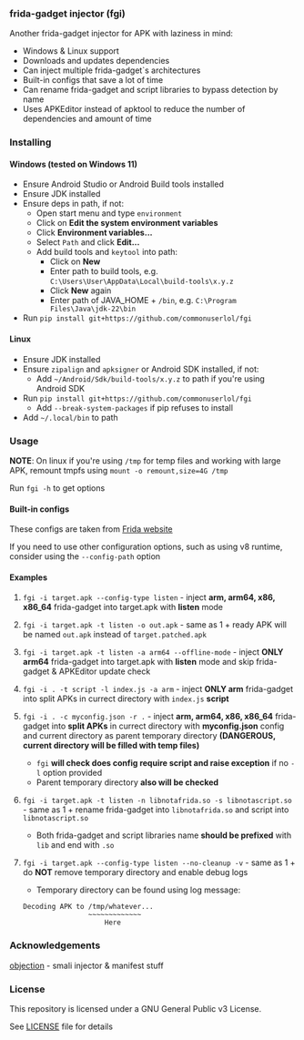 ### frida-gadget injector (fgi)
Another frida-gadget injector for APK with laziness in mind:

* Windows & Linux support
* Downloads and updates dependencies
* Can inject multiple frida-gadget`s architectures
* Built-in configs that save a lot of time
* Can rename frida-gadget and script libraries to bypass detection by name
* Uses APKEditor instead of apktool to reduce the number of dependencies and amount of time

### Installing

#### Windows (tested on Windows 11)

* Ensure Android Studio or Android Build tools installed
* Ensure JDK installed
* Ensure deps in path, if not:
  * Open start menu and type `environment`
  * Click on **Edit the system environment variables**
  * Click **Environment variables...**
  * Select `Path` and click **Edit...**
  * Add build tools and `keytool` into path:
    * Click on **New**
    * Enter path to build tools, e.g. `C:\Users\User\AppData\Local\build-tools\x.y.z`
    * Click **New** again
    * Enter path of JAVA_HOME + `/bin`, e.g. `C:\Program Files\Java\jdk-22\bin`
* Run `pip install git+https://github.com/commonuserlol/fgi`

#### Linux

* Ensure JDK installed
* Ensure `zipalign` and `apksigner` or Android SDK installed, if not:
  * Add `~/Android/Sdk/build-tools/x.y.z` to path if you're using Android SDK
* Run `pip install git+https://github.com/commonuserlol/fgi`
  * Add `--break-system-packages` if pip refuses to install
* Add `~/.local/bin` to path

### Usage

**NOTE**: On linux if you're using `/tmp` for temp files and working with large APK, remount tmpfs using `mount -o remount,size=4G /tmp`

Run `fgi -h` to get options

#### Built-in configs

These configs are taken from [Frida website](https://frida.re)

If you need to use other configuration options, such as using v8 runtime, consider using the `--config-path` option

#### Examples

1. `fgi -i target.apk --config-type listen` - inject **arm, arm64, x86, x86_64** frida-gadget into target.apk with **listen** mode

2. `fgi -i target.apk -t listen -o out.apk` - same as 1 + ready APK will be named `out.apk` instead of `target.patched.apk`

3. `fgi -i target.apk -t listen -a arm64 --offline-mode` - inject **ONLY arm64** frida-gadget into target.apk with **listen** mode and skip frida-gadget & APKEditor update check

4. `fgi -i . -t script -l index.js -a arm` - inject **ONLY arm** frida-gadget into split APKs in currect directory with `index.js` **script**

5. `fgi -i . -c myconfig.json -r .` - inject **arm, arm64, x86, x86_64** frida-gadget into **split APKs** in currect directory with **myconfig.json** config and current directory as parent temporary directory **(DANGEROUS, current directory will be filled with temp files)**
    * `fgi` **will check does config require script and raise exception** if no `-l` option provided
    * Parent temporary directory **also will be checked**

6. `fgi -i target.apk -t listen -n libnotafrida.so -s libnotascript.so` - same as 1 + rename frida-gadget into `libnotafrida.so` and script into `libnotascript.so`
    * Both frida-gadget and script libraries name **should be prefixed** with `lib` and end with `.so`

7. `fgi -i target.apk --config-type listen --no-cleanup -v` - same as 1 + do **NOT** remove temporary directory and enable debug logs
    * Temporary directory can be found using log message:

    ```
    Decoding APK to /tmp/whatever...
                    ~~~~~~~~~~~~~
                        Here
    ```

### Acknowledgements

[objection](https://github.com/sensepost/objection) - smali injector & manifest stuff

### License

This repository is licensed under a GNU General Public v3 License.

See [LICENSE](LICENSE) file for details
